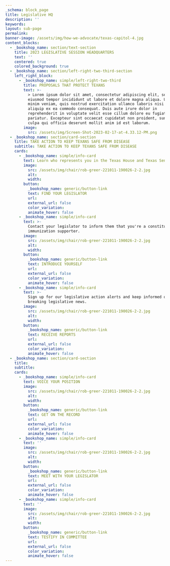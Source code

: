 ```yaml
---
_schema: block_page
title: Legislative HQ
description: ''
keywords:
layout: sub-page
permalink:
banner-image: /assets/img/how-we-advocate/texas-capitol-4.jpg
content_blocks:
  - _bookshop_name: section/text-section
    title: 2023 LEGISLATIVE SESSION HEADQUARTERS
    text: ''
    centered: true
    colored_background: true
  - _bookshop_name: section/left-right-two-third-section
    left_right_block:
      - _bookshop_name: simple/left-right-two-third
        title: PROPOSALS THAT PROTECT TEXANS
        text: >-
          > Lorem ipsum dolor sit amet, consectetur adipiscing elit, sed do
          eiusmod tempor incididunt ut labore et dolore magna aliqua. Ut enim ad
          minim veniam, quis nostrud exercitation ullamco laboris nisi ut
          aliquip ex ea commodo consequat. Duis aute irure dolor in
          reprehenderit in voluptate velit esse cillum dolore eu fugiat nulla
          pariatur. Excepteur sint occaecat cupidatat non proident, sunt in
          culpa qui officia deserunt mollit anim id est laborum.
        image:
          src: /assets/img/Screen-Shot-2023-02-17-at-4.33.12-PM.png
  - _bookshop_name: section/card-section
    title: TAKE ACTION TO KEEP TEXANS SAFE FROM DISEASE
    subtitle: TAKE ACTION TO KEEP TEXANS SAFE FROM DISEASE
    cards:
      - _bookshop_name: simple/info-card
        text: Learn who represents you in the Texas House and Texas Senate.
        image:
          src: /assets/img/chair/rob-greer-221011-190026-2-2.jpg
          alt:
          width:
        button:
          _bookshop_name: generic/button-link
          text: FIND YOUR LEGISLATOR
          url:
          external_url: false
          color_variation:
          animate_hover: false
      - _bookshop_name: simple/info-card
        text: >-
          Contact your legislator to inform them that you're a constituent and
          immunization supporter.
        image:
          src: /assets/img/chair/rob-greer-221011-190026-2-2.jpg
          alt:
          width:
        button:
          _bookshop_name: generic/button-link
          text: INTRODUCE YOURSELF
          url:
          external_url: false
          color_variation:
          animate_hover: false
      - _bookshop_name: simple/info-card
        text: >-
          Sign up for our legislative action alerts and keep informed of
          breaking legislative news.
        image:
          src: /assets/img/chair/rob-greer-221011-190026-2-2.jpg
          alt:
          width:
        button:
          _bookshop_name: generic/button-link
          text: RECEIVE REPORTS
          url:
          external_url: false
          color_variation:
          animate_hover: false
  - _bookshop_name: section/card-section
    title:
    subtitle:
    cards:
      - _bookshop_name: simple/info-card
        text: VOICE YOUR POSITION
        image:
          src: /assets/img/chair/rob-greer-221011-190026-2-2.jpg
          alt:
          width:
        button:
          _bookshop_name: generic/button-link
          text: GET ON THE RECORD
          url:
          external_url: false
          color_variation:
          animate_hover: false
      - _bookshop_name: simple/info-card
        text: ''
        image:
          src: /assets/img/chair/rob-greer-221011-190026-2-2.jpg
          alt:
          width:
        button:
          _bookshop_name: generic/button-link
          text: MEET WITH YOUR LEGISLATOR
          url:
          external_url: false
          color_variation:
          animate_hover: false
      - _bookshop_name: simple/info-card
        text: ''
        image:
          src: /assets/img/chair/rob-greer-221011-190026-2-2.jpg
          alt:
          width:
        button:
          _bookshop_name: generic/button-link
          text: TESTIFY IN COMMITTEE
          url:
          external_url: false
          color_variation:
          animate_hover: false
---
```

